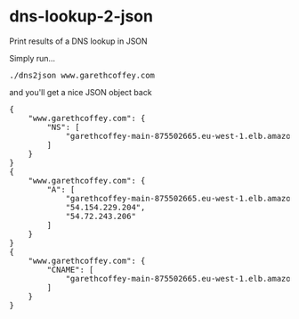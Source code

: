 # dns-lookup-2-json
Print results of a DNS lookup in JSON

Simply run...
<pre>
./dns2json www.garethcoffey.com
</pre>

and you'll get a nice JSON object back

<pre>
{
    "www.garethcoffey.com": {
        "NS": [
            "garethcoffey-main-875502665.eu-west-1.elb.amazonaws.com."
        ]
    }
}
{
    "www.garethcoffey.com": {
        "A": [
            "garethcoffey-main-875502665.eu-west-1.elb.amazonaws.com.",
            "54.154.229.204",
            "54.72.243.206"
        ]
    }
}
{
    "www.garethcoffey.com": {
        "CNAME": [
            "garethcoffey-main-875502665.eu-west-1.elb.amazonaws.com."
        ]
    }
}
</pre>
